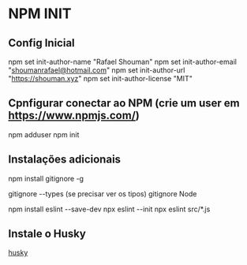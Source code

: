 # NPM INIT

## Config Inicial

npm set init-author-name "Rafael Shouman"
npm set init-author-email "shoumanrafael@hotmail.com"
npm set init-author-url "https://shouman.xyz"
npm set init-author-license "MIT"

## Cpnfigurar conectar ao NPM (crie um user em https://www.npmjs.com/)

npm adduser
npm init

## Instalações adicionais

npm install gitignore -g

gitignore --types (se precisar ver os tipos)
gitignore Node

npm install eslint --save-dev
npx eslint --init
npx eslint src/*.js

## Instale o Husky

[husky](https://github.com/typicode/husky "husky!")